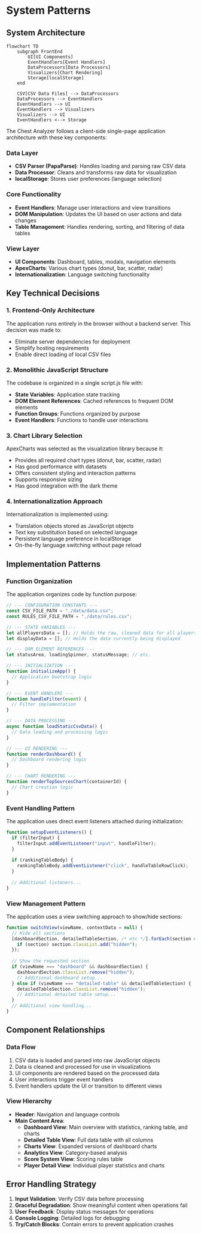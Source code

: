 # System Patterns

## System Architecture

```mermaid
flowchart TD
    subgraph FrontEnd
        UI[UI Components]
        EventHandlers[Event Handlers]
        DataProcessors[Data Processors]
        Visualizers[Chart Rendering]
        Storage[localStorage]
    end

    CSV[CSV Data Files] --> DataProcessors
    DataProcessors --> EventHandlers
    EventHandlers --> UI
    EventHandlers --> Visualizers
    Visualizers --> UI
    EventHandlers <--> Storage
```

The Chest Analyzer follows a client-side single-page application architecture with these key components:

### Data Layer
- **CSV Parser (PapaParse)**: Handles loading and parsing raw CSV data
- **Data Processor**: Cleans and transforms raw data for visualization
- **localStorage**: Stores user preferences (language selection)

### Core Functionality
- **Event Handlers**: Manage user interactions and view transitions
- **DOM Manipulation**: Updates the UI based on user actions and data changes
- **Table Management**: Handles rendering, sorting, and filtering of data tables

### View Layer
- **UI Components**: Dashboard, tables, modals, navigation elements
- **ApexCharts**: Various chart types (donut, bar, scatter, radar)
- **Internationalization**: Language switching functionality

## Key Technical Decisions

### 1. Frontend-Only Architecture
The application runs entirely in the browser without a backend server. This decision was made to:
- Eliminate server dependencies for deployment
- Simplify hosting requirements
- Enable direct loading of local CSV files

### 2. Monolithic JavaScript Structure
The codebase is organized in a single script.js file with:
- **State Variables**: Application state tracking
- **DOM Element References**: Cached references to frequent DOM elements
- **Function Groups**: Functions organized by purpose
- **Event Handlers**: Functions to handle user interactions

### 3. Chart Library Selection
ApexCharts was selected as the visualization library because it:
- Provides all required chart types (donut, bar, scatter, radar)
- Has good performance with datasets
- Offers consistent styling and interaction patterns
- Supports responsive sizing
- Has good integration with the dark theme

### 4. Internationalization Approach
Internationalization is implemented using:
- Translation objects stored as JavaScript objects
- Text key substitution based on selected language
- Persistent language preference in localStorage
- On-the-fly language switching without page reload

## Implementation Patterns

### Function Organization
The application organizes code by function purpose:

```javascript
// --- CONFIGURATION CONSTANTS ---
const CSV_FILE_PATH = "./data/data.csv";
const RULES_CSV_FILE_PATH = "./data/rules.csv";

// --- STATE VARIABLES ---
let allPlayersData = []; // Holds the raw, cleaned data for all players
let displayData = []; // Holds the data currently being displayed

// --- DOM ELEMENT REFERENCES ---
let statusArea, loadingSpinner, statusMessage; // etc.

// --- INITIALIZATION ---
function initializeApp() {
  // Application bootstrap logic
}

// --- EVENT HANDLERS ---
function handleFilter(event) {
  // Filter implementation
}

// --- DATA PROCESSING ---
async function loadStaticCsvData() {
  // Data loading and processing logic
}

// --- UI RENDERING ---
function renderDashboard() {
  // Dashboard rendering logic
}

// --- CHART RENDERING ---
function renderTopSourcesChart(containerId) {
  // Chart creation logic
}
```

### Event Handling Pattern
The application uses direct event listeners attached during initialization:

```javascript
function setupEventListeners() {
  if (filterInput) {
    filterInput.addEventListener("input", handleFilter);
  }
  
  if (rankingTableBody) {
    rankingTableBody.addEventListener("click", handleTableRowClick);
  }
  
  // Additional listeners...
}
```

### View Management Pattern
The application uses a view switching approach to show/hide sections:

```javascript
function switchView(viewName, contextData = null) {
  // Hide all sections
  [dashboardSection, detailedTableSection, /* etc */].forEach(section => {
    if (section) section.classList.add("hidden");
  });
  
  // Show the requested section
  if (viewName === "dashboard" && dashboardSection) {
    dashboardSection.classList.remove("hidden");
    // Additional dashboard setup...
  } else if (viewName === "detailed-table" && detailedTableSection) {
    detailedTableSection.classList.remove("hidden");
    // Additional detailed table setup...
  }
  // Additional view handling...
}
```

## Component Relationships

### Data Flow
1. CSV data is loaded and parsed into raw JavaScript objects
2. Data is cleaned and processed for use in visualizations
3. UI components are rendered based on the processed data
4. User interactions trigger event handlers
5. Event handlers update the UI or transition to different views

### View Hierarchy
- **Header**: Navigation and language controls
- **Main Content Area**:
  - **Dashboard View**: Main overview with statistics, ranking table, and charts
  - **Detailed Table View**: Full data table with all columns
  - **Charts View**: Expanded versions of dashboard charts
  - **Analytics View**: Category-based analysis
  - **Score System View**: Scoring rules table
  - **Player Detail View**: Individual player statistics and charts

## Error Handling Strategy

1. **Input Validation**: Verify CSV data before processing
2. **Graceful Degradation**: Show meaningful content when operations fail
3. **User Feedback**: Display status messages for operations
4. **Console Logging**: Detailed logs for debugging
5. **Try/Catch Blocks**: Contain errors to prevent application crashes 